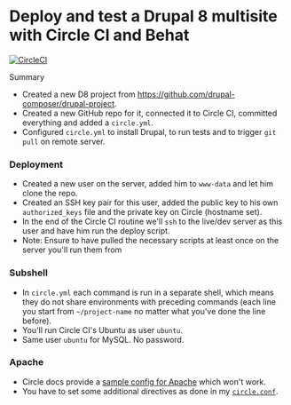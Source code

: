 # Deploy and test a Drupal 8 multisite with Circle CI and Behat 

[![CircleCI](https://circleci.com/gh/leymannx/drupal-circleci-behat.svg?style=svg)](https://circleci.com/gh/leymannx/d8-multisite-behat-travis)

Summary
- Created a new D8 project from https://github.com/drupal-composer/drupal-project.
- Created a new GitHub repo for it, connected it to Circle CI, committed everything and added a `circle.yml`.
- Configured `circle.yml` to install Drupal, to run tests and to trigger `git pull` on remote server.

### Deployment
- Created a new user on the server, added him to `www-data` and let him clone the repo.
- Created an SSH key pair for this user, added the public key to his own `authorized_keys` file and the private key on Circle (hostname set).
- In the end of the Circle CI routine we'll `ssh` to the live/dev server as this user and have him run the deploy script.
- Note: Ensure to have pulled the necessary scripts at least once on the server you'll run them from

### Subshell
- In `circle.yml` each command is run in a separate shell, which means they do not share environments with preceding commands (each line you start from `~/project-name` no matter what you've done the line before).
- You'll run Circle CI's Ubuntu as user `ubuntu`.
- Same user `ubuntu` for MySQL. No password.

### Apache
- Circle docs provide a [sample config for Apache](https://circleci.com/docs/1.0/language-php/#php-apache) which won't work.
- You have to set some additional directives as done in my [`circle.conf`](https://github.com/leymannx/drupal-circleci-behat/blob/develop/circle.conf).
